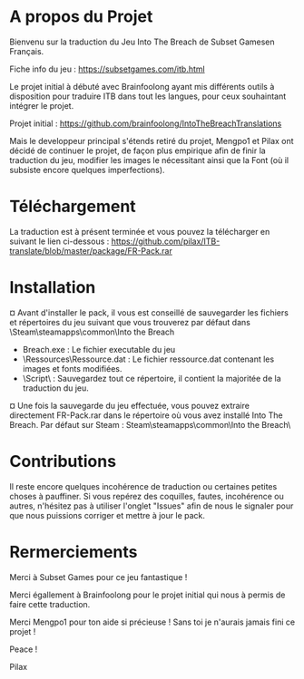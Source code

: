 # A propos du Projet

Bienvenu sur la traduction du Jeu Into The Breach de Subset Gamesen Français.

Fiche info du jeu : https://subsetgames.com/itb.html

Le projet initial à débuté avec Brainfoolong ayant mis différents outils à disposition pour traduire ITB dans tout les langues, pour ceux souhaintant intégrer le projet.

Projet initial : https://github.com/brainfoolong/IntoTheBreachTranslations

Mais le developpeur principal s'étends retiré du projet, Mengpo1 et Pilax ont décidé de continuer le projet, de façon plus empirique afin de finir la traduction du jeu, modifier les images le nécessitant ainsi que la Font (où il subsiste encore quelques imperfections).


# Téléchargement

La traduction est à présent terminée et vous pouvez la télécharger en suivant le lien ci-dessous :
https://github.com/pilax/ITB-translate/blob/master/package/FR-Pack.rar


# Installation

¤ Avant d'installer le pack, il vous est conseillé de sauvegarder les fichiers et répertoires du jeu suivant que vous trouverez par défaut dans \Steam\steamapps\common\Into the Breach
- Breach.exe : Le fichier executable du jeu
- \Ressources\Ressource.dat : Le fichier ressource.dat contenant les images et fonts modifiées.
- \Script\ : Sauvegardez tout ce répertoire, il contient la majoritée de la traduction du jeu.

¤ Une fois la sauvegarde du jeu effectuée, vous pouvez extraire directement FR-Pack.rar dans le répertoire où vous avez installé Into The Breach.
Par défaut sur Steam : Steam\steamapps\common\Into the Breach\


# Contributions

Il reste encore quelques incohérence de traduction ou certaines petites choses à pauffiner.
Si vous repérez des coquilles, fautes, incohérence ou autres, n'hésitez pas à utiliser l'onglet "Issues" afin de nous le signaler pour que nous puissions corriger et mettre à jour le pack.


# Rermerciements

Merci à Subset Games pour ce jeu fantastique !

Merci égallement à Brainfoolong pour le projet initial qui nous à permis de faire cette traduction.

Merci Mengpo1 pour ton aide si précieuse ! Sans toi je n'aurais jamais fini ce projet !

Peace !

Pilax

